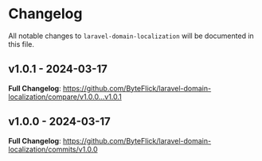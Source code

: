 # Changelog

All notable changes to `laravel-domain-localization` will be documented in this file.

## v1.0.1 - 2024-03-17

**Full Changelog**: https://github.com/ByteFlick/laravel-domain-localization/compare/v1.0.0...v1.0.1

## v1.0.0 - 2024-03-17

**Full Changelog**: https://github.com/ByteFlick/laravel-domain-localization/commits/v1.0.0
